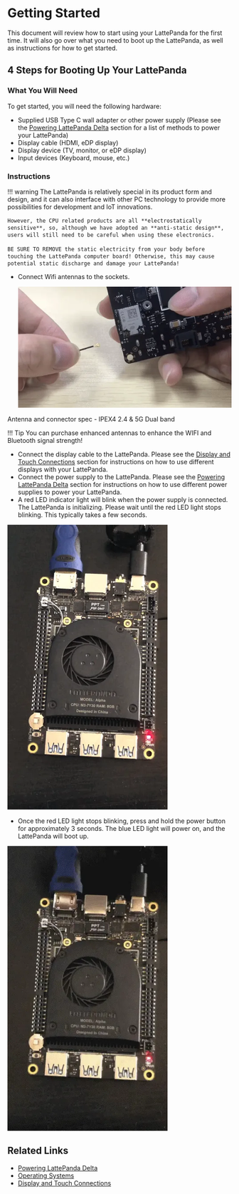 # Getting Started

This document will review how to start using your LattePanda for the first time. It will also go over what you need to boot up the LattePanda, as well as instructions for how to get started.

## 4 Steps for Booting Up Your LattePanda

### What You Will Need

To get started, you will need the following hardware:

* Supplied USB Type C wall adapter or other power supply (Please see the [Powering LattePanda Delta][1] section for a list of methods to power your LattePanda)
* Display cable (HDMI, eDP display)
* Display device (TV, monitor, or eDP display)
* Input devices (Keyboard, mouse, etc.)

[1]: powering.md

### Instructions

!!! warning
    The LattePanda is relatively special in its product form and design, and it can also interface with other PC technology to provide more possibilities for development and IoT innovations. 
    

    However, the CPU related products are all **electrostatically sensitive**, so, although we have adopted an **anti-static design**, users will still need to be careful when using these electronics. 
    
    BE SURE TO REMOVE the static electricity from your body before touching the LattePanda computer board! Otherwise, this may cause potential static discharge and damage your LattePanda!

* Connect Wifi antennas to the sockets.
  
  ![Wifi connection](../../assets/images/Connect_Wifi_Antenna_Alpha.webp)

Antenna and connector spec - IPEX4 2.4 & 5G Dual band

!!! Tip
    You can purchase enhanced antennas to enhance the WIFI and Bluetooth signal strength! 

* Connect the display cable to the LattePanda. Please see the [Display and Touch Connections][3] section for instructions on how to use different displays with your LattePanda.
* Connect the power supply to the LattePanda. Please see the [Powering LattePanda Delta][1] section for instructions on how to use different power supplies to power your LattePanda.
* A red LED indicator light will blink when the power supply is connected. The LattePanda is initializing. Please wait until the red LED light stops blinking. This typically takes a few seconds.

![Power LED Indicator](../../assets/images/Power_On_LED_Alpha.webp)

* Once the red LED light stops blinking, press and hold the power button for approximately 3 seconds. The blue LED light will power on, and the LattePanda will boot up.

![Power On Press Button](../../assets/images/Power_On_Press_Button_Alpha.webp)

[3]: touch_and_display.md


## Related Links
* [Powering LattePanda Delta][1]
* [Operating Systems][2]
* [Display and Touch Connections][3]

[2]: os.md
